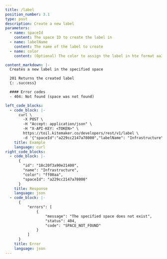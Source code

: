 ```yaml
---
title: /label
position_number: 3.1
type: post
description: Create a new label
parameters:
  - name: spaceId
    content: The space ID to create the label in
  - name: labelName
    content: The name of the label to create
  - name: color
    content: (Optional) The color to assign the label in hte format aa33ff. Defaults to a random color

content_markdown: |-
  Creates a new label in the specified space

  201 Returns the created label
  {: .success}

  #### Error codes
  - 404: Not found (space was not found)

left_code_blocks:
  - code_block: |-
      curl \
        -X POST \
        -H "Accept: application/json" \ 
        -H "X-API-KEY: <TOKEN>" \
        https://toil.kitemaker.co/developers/rest/v1/label \
        -d '{"spaceId":"a229cc2147a78000","labelName": "Infrastructure", "color": "ff00aa"}'
    title: Example
    language: curl
right_code_blocks:
  - code_block: |-
      {
        "id": "18c20f3a90e21400",
        "name": "Infrastructure",
        "color": "ff00aa",
        "spaceId": "a229cc2147a78000"
      }
    title: Response
    language: json
  - code_block: |-
      {
          "errors": [
              {
                  "message": "The specified space does not exist",
                  "status": 404,
                  "code": "SPACE_NOT_FOUND"
              }
          ]
      }
    title: Error
    language: json
---
```

